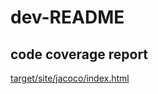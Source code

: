 # dev-README

## code coverage report

[target/site/jacoco/index.html](target/site/jacoco/index.html)